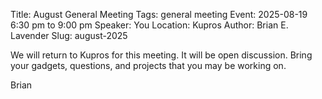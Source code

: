 Title: August General Meeting
Tags: general meeting
Event: 2025-08-19 6:30 pm to 9:00 pm
Speaker: You
Location: Kupros
Author: Brian E. Lavender
Slug: august-2025

We will return to Kupros for this meeting. It will be open discussion. Bring
your gadgets, questions, and projects that you may be working on.

Brian
